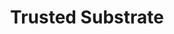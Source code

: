 ---
id: 6
title: Trusted Substrate
sub_theme: false
permalink: /trusted-substrate/
image: /assets/images/content/Trusted_Firmware.png
icon: /assets/images/content/Icon_Trusted_Substrate.svg
icon_dark: /assets/images/content/Black_Trusted_Substrate.svg
description: >
    Trusted Substrate is a BIOS that brings standards based secure booting and
    over-the-air (OTA) updates to the most trust demanding embedded
    computing projects such as automotive and robotics. OTA is a key value of
    Trusted Substrate as it allows any firmware components to be updated with
    anti-bricking and anti-roll back protections, and will allow transactional
    updates in asymmetric computing, Cortex-A + Cortex-M solutions.
jumbotron:
    class: theme_banner 
    title: Standards based BIOS for Arm SystemReady hardware
    description: >
        Trusted Substrate is a BIOS that brings standards based secure booting and
        over-the-air (OTA) updates to the most trust demanding embedded
        computing projects such as automotive and robotics. OTA is a key value of
        Trusted Substrate as it allows any firmware components to be updated with
        anti-bricking and anti-roll back protections, and will allow transactional
        updates in asymmetric computing, Cortex-A + Cortex-M solutions.
    image: /assets/images/content/Trusted_Firmware.png
    buttons:
      - title: How can Linaro help?
        url: "#contact_form"
        style: btn btn-primary btn-lg my-md-3 d-none d-md-inline-block text-uppercase theme_contact_btn
      - title: How can Linaro help?
        url: "#contact_form"
        style: btn btn-primary btn-sm my-2 d-inline-block d-md-none text-uppercase theme_contact_btn
      - title: Download White Paper
        url: https://linaro.co/trusted-substrate-white-paper
        style: btn btn-primary white_on_black_btn btn-lg my-md-3 d-none d-md-inline-block text-uppercase theme_contact_btn
      - title: Download White Paper
        url: https://linaro.co/trusted-substrate-white-paper
        style: btn btn-primary white_on_black_btn btn-sm my-2 d-inline-block d-md-none text-uppercase theme_contact_btn
sub_themes:
  - Dependable Boot
  - Over-the-air Updates
  - Trusted Services
presentation_link: https://linaro.co/trusted-substrate-slides
flow:
    - row: custom_include_row
      source: themes/sub_theme_blocks.html
    - row: container_row
      style: related_projects bg-secondary text-white
      sections:
        - format: title
          title_content:
            size: h2
            text: >
                Related Projects
        - format: custom_include
          source: themes/related_projects.html
    - row: container_row
      style: bg-green
      sections:
       - format: custom_include
         source: themes/quick_link_blocks.html
    - row: container_row
      sections:
       - format: text
         text_content: 
          text: |
            ### Trusted Substrate Panel Discussion

            The goal of the Trusted Substrate panel is to discuss what’s new on the firmware planet and how it is influencing Linux. In addition to this, panelists will discuss their views on: The value of standardized firmware interfaces, particularly on OTA The strategic value of firmware as it is changing role The continued importance of working upstream Safety certification in industrial and automotive areas.
    - row: container_row
      style: youtube_embed_row bg-light
      sections:
        - format: youtube
          style: #
          url: https://www.youtube.com/watch?v=8Ttg-p7-uys
          poster_image: /assets/images/content/lvc21-300k2-poster.png
          title: LVC21-300K2 Trusted Substrate Panel
    - row: container_row
      sections:
       - format: text
         text_content: 
          text: |
            ### Is the project for me?

            If you are a product builder you may want to lead specific aspects of the ownership lifecycle, software supply chain integration or over-the-air updates for instance. Some tenders may require compliance to regulatory or industry specific trust related documentation (NIST,  UN.WP29, ASIL…).
            Membership empowers you to have a strong influence on the scope of the relevant specifications that Trusted Substrate needs to cover.

            If you are an operating system provider, you may want to influence the feature and interface implementation aspects.
            Membership gives you an opportunity to push for completeness of the implementation that sometimes includes components that are optional, based on standards which may be required for your specific use cases.

            If you are a SoC vendor, you may want to ensure that all your digital trust technologies are properly exposed and that your product meets all the requirements from product builders.
            Membership gives you the opportunity to push and promote your secure element and your innovative crypto accelerators as well as silicon based hardware attack mitigations.

            If your business relies on trusted applications such as Digital Rights Management, Digital Wallet or fingerprint authentication, you may want to lead the transformation of the trusted application life cycle and lead its specification and technical roadmap.
    - row: container_row
      style: associated_members
      sections:
        - format: title
          title_content:
            size: h2
            text: >
                Associated Members
    - row: custom_include_row
      source: themes/associated_members.html
    - row: custom_include_row
      source: themes/theme_contact_form.html
---